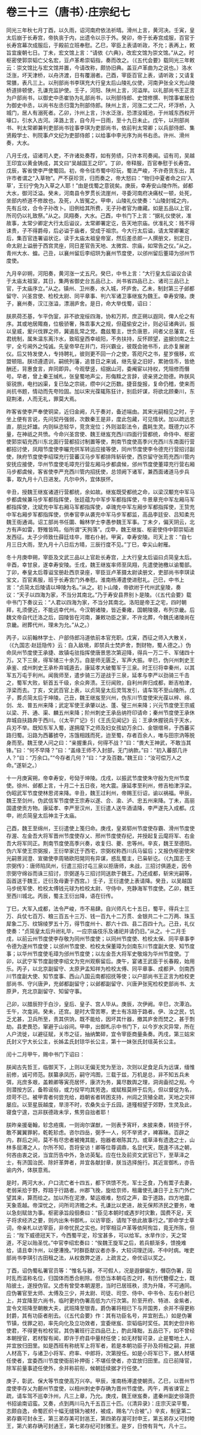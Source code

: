 # 卷三十三（唐书）·庄宗纪七

同光三年秋七月丁酉，以久雨，诏河南府依法祈晴。滑州上言，黄河决。壬寅，皇太后崩于长寿宫，帝执丧于内，出遗令以示于外。癸卯，帝于长寿宫成服，百官于长寿宫幕次成服后，于殿前立班奉慰。乙巳，宰臣上表请听政，不允；表再上，敕旨宜废朝七日。丁未，宏文馆上言：“请依《六典》，改宏文馆为崇文馆。”从之。时枢密使郭崇韬亡父名宏，豆卢革希崇韬指，奏而改之。（《五代会要》载同光三年敕云：崇文馆比与宏文馆并置，今请改称，颇协旧典。盖豆卢革曲为之说也。）洛水泛涨，坏天津桥，以舟济渡，日有覆溺者。己酉，宰臣百官上表，请听政；又请复常膳，表凡三上。以刑部尚书李琪充大行皇太后山陵礼仪使，河南尹张全义充山陵桥道排顿使，孔谦充监护使。壬子，河阳、陕州上言，河溢岸。以礼部尚书王正言为户部尚书，以御史中丞崔协为礼部尚书，以刑部侍郎、史馆修撰、判馆事崔居俭为御史中丞，以尚书左丞归霭为刑部侍郎。陕州上言，河涨二丈二尺，坏浮桥，入城门，居人有溺死者。乙卯，汴州上言，汴水泛涨，恐漂没城池，于州城东西权开壕口，引水入古河。泽潞上言，自今月一日雨，至十九日未止。戊午，以刑部尚书、判太常卿兼判吏部尚书铨事李琪为吏部尚书，依前判太常卿；以兵部侍郎、集贤殿学士、判院事卢文纪为吏部侍郎；以给事中李光序为尚书右丞。许州、滑州奏，大水。

八月壬戌，诏诸司人吏，不许诸处奏荐，如有劳绩，只许本司奏闻。诏有司，吴越王印宜以黄金铸成，其文曰“吴越国王之印”。丁卯，帝释服，百官奉慰于长寿宫。戊辰，客省使李严使蜀回。初，帝令往市蜀中珍玩，蜀法严峻，不许奇货东出，其许市者谓之“入草物”。严不获珍货，归而奏之，帝大怒曰：“物归中夏者命之曰‘入草’，王衍宁免为入草之人耶！”由是伐蜀之意锐矣。庚辰，幸寿安山陵作所。邺都大水，御河泛溢。癸未，河南县令罗贯长流崖州，寻委河南府决痛杖一顿，处死，坐部内桥道不修故也。及死，人皆冤之。甲申，山陵礼仪使奏：“山陵封城之内，先有丘坟，合令子孙改卜。旧例给其所费，无子孙者官为瘗藏。如是五品以上官，所司仍以礼致祭。”从之。凤翔奏，大水。己酉，中书门下上言：“据礼仪使状，准故事，太常少卿定大行太后谥议，太常卿署定讫，告天地宗庙。伏准礼文：贱不得诔贵，子不得爵母，后必谥于庙者，受成于祖宗。今大行太后谥，请太常卿署定后，集百官连署谥状讫，读于太庙太祖皇帝室，然后差丞郎一人撰册文，别定日，命太尉上谥册于西宫灵座，同日差官告天地、太微宫、宗庙，如常告之仪。”从之。青州大水、蝗。己丑，以襄州留后李绍珙为襄州节度使，以邠州留后董璋为邠州节度使。

九月辛卯朔，河阳奏，黄河涨一丈五尺。癸巳，中书上言：“大行皇太后谥议合读于太庙太祖室，其日，集两省御史台五品已上、尚书省四品已上、诸司三品已上官，于太庙序立。”从之。镇州、卫州奏，水入城，坏庐舍。乙未，制封第三子邺都留守、兴圣宫使、检校太尉、同平章事、判六军诸卫事继岌为魏王。幸寿安陵。庚子，襄州奏，汉江涨溢，漂溺庐舍。是日，命大举伐蜀，诏曰：

朕夙荷丕基，乍平伪室，非不欲宠绥四海，协和万邦，庶正朔以遐同，俾人伦之有序。其或地居陬裔，位极骄奢，殊乖事大之规，但蕴偷安之计，则必征诸典训，振以皇威，爰兴伐罪之师，冀遏乱常之党。蠢兹蜀主，世负唐恩，间者父总藩宣，任君统制，属朱温东离汴水，致昭皇西幸岐阳，不务扶持，反怀顾望，盗据剑南之土宇，全亏阃外之忳诚。先皇帝早在并门，将兴霸业，彼既会驰书币，此亦复展谢仪。后又特发使人，专持聘礼，彼则更不回一介之使，答咫尺之书，星岁俄移，欢盟顿阻。朕顷遵遗训，嗣统列藩，追昔日之来诚，继先皇之旧好，累驰信币，皆绝酬还，背惠食言，弃同即异。今观孽竖，绍据山河，委阉宦以持权，凭阻修而僭号。早者，曾上秦王缄札，张皇蜀地声尘，形侮黩之言辞，谤亲贤之勋德。昨朕风驱锐旅，电扫凶渠，复已坠之宗祧，缵中兴之历数。捷音旋报，复命仍稽，使来而尚抗书题，情动而先夸险固。加以宋光葆辄陈狂计，别启奸谋，将欲北顾秦川，东窥荆渚，人而无礼，罪莫大焉。

昨客省使李严奉使铜梁，近归金阙，凡于奏对，备述端由。其宋光嗣相见之时，于坐上便有言说，先问契丹强弱，次数秦王是非，度此包藏，可见情状。加以疏远忠直，朋比奸雄。内则纵恣轻华，竞贪宠位；外则滋彰法令，蠹耗生灵。既德力以不量，在神祇之共愤。今命兴圣宫使、魏王继岌充西川四面行营都统，命侍中、枢密使郭崇韬充西川东北面行营都招讨制置等使，荆南节度使高季兴充西川东南面行营都招讨使，凤翔节度使李曮充供军转运应接等使，同州节度使李令德充行营招讨副使，陕府节度使李绍琛充行营蕃汉马步军都排阵斩斫使，西京留守张筠充西川管内安抚应接使，华州节度使毛璋充行营左厢马步都虞候，邠州节度使董璋充行营右厢马步都虞候，客省使李严充西川管内招抚使，总领阙下诸军，兼西面诸道马步兵事，取九月十八日进发。凡尔中外，宜体朕怀。

辛丑，授魏王继岌诸道行营都统，余如故。继岌既受都统之命，以梁汉颙充中军马步都虞候兼马步军都指挥使，张廷蕴为中军步军都指挥使，牛景章充中军左厢马军都指挥使，沈斌充中军右厢马军都指挥使，卓瑰充中军左厢步军都指挥使，王贽充中军右厢步军都指挥使，供奉官李从袭充中军马步军都监，高品李廷安、吕知柔充魏王衙通谒。诏工部尚书任圜、翰林学士李愚参魏王军事。丁未夕，偏天阴云，北方有声如雷，野雉皆鸣，俗所谓“天狗落”。戊申，魏王继岌、枢密使侍中郭崇韬进发西征。太子少师致仕薛廷珪卒，赠右仆射。甲寅，幸寿安陵。司天上言：“自七月三日大雨，至九月十八日后方晴，三辰行度不见。”丁巳，幸尖山射雁。

冬十月庚申朔，宰臣及文武三品以上官赴长寿宫，上大行皇太后谥曰贞简皇太后。辛酉，幸甘泉，遂幸寿安陵。壬戌，魏王继岌率师至凤翔，先遣使驰檄以谕蜀部。丁卯，奉皇太后尊谥宝册赴西京录座，宰臣豆卢革摄太尉读册文，吏部尚书李琪读宝文，百官素服，班于长寿宫门外奉慰。淮南杨溥遣使进慰礼。己巳，中书上言：“贞简太后陵请以坤陵为名。”从之。初卜山陵，帝欲祔于代州武皇陵，奏议：“天子以四海为家，不当分其南北。”乃于寿安县界别卜是陵。（《五代会要》载中书门下奏议云：“人君以四海为家，不当分其南北。洛阳是帝王之宅，四时朝拜，礼须便近，不能远幸代州。今汉朝诸陵，皆近秦雍，国朝陵寝，布列京畿。后魏文帝自代迁洛之后，园陵皆在河南，兼敕功臣之家，不许北葬，今魏氏诸陵尚在京畿。祔葬代州，理未为允。”从之。）

丙子，以前翰林学士、户部侍郎冯道依前本官充职。戊寅，西征之师入大散关，（《九国志·赵廷隐传》云：自入敌境，即禁兵士焚庐舍，剽财物，蜀人德之。）伪命凤州节度使王承捷、故镇屯驻指挥使唐景思次第迎降，得兵一万二千、军储四十万。又下三泉，得军储三十余万。自是师无匮乏，军声大振。辛巳，伪兴州刺史王承鉴、成州刺史王承朴弃城遁去，康延孝大破蜀军于三泉。时王衍将幸秦州，以其军五万屯于利州。闻我师至，遣步骑三万逆战于三泉，延孝与李严以劲骑三千击之，蜀军大败，斩首五千级，余众奔溃。王衍闻败，自利州奔归成都，断吉柏津，浮梁而去。丁亥，文武百官上表，以贞简皇太后灵驾发引，请车驾不至山陵所。戊子，葬贞简太后于坤陵。己丑，魏王继岌至兴州，伪东川节度使宋光葆以梓、绵、剑、龙、普五州来降；武定军使王承肇以达、蓬、璧三州来降；兴元节度使王宗威以梁、开、通、渠、麟五州来降；阶州刺史王承岳纳符印请命；秦州节度使王承休弃城自扶路奔于西川。（《太平广记》引《王氏见闻记》云：王承休握锐兵于天水，兵刃不举。既知东军入蜀，遂拥麾下之师及妇女孩幼万余口、金银缯帛，于西蕃买路归蜀。沿路为西蕃掳夺，冻饿相践而死，迨至蜀，存者百余人，唯与田宗汭等脱身而至。魏王使人问之曰：“亲握重兵，何得不战？”曰：“畏大王神武，不敢当其锋。”曰：“何不早降？”曰：“盖缘王师不入封部，无门纳款。”曰：“初入蕃部几许人？”曰：“万余口。”“今存者几何？”曰：“才及百数。”魏王曰：“汝可偿万人之命。”遂斩之。）

十一月庚寅朔，帝幸寿安，号恸于坤陵。戊戌，以振武节度使朱守殷为兖州节度使。徐州、邺都上言，十月二十五日夜，地大震。康延孝至利州，修吉柏津浮梁。伪昭武军节度使林思谔来降。辛丑，魏王过利州，帝赐王衍诏，谕以祸福。甲辰，魏王至剑州，伪武信军节度使王宗寿以遂、合、渝、泸、忠五州来降。丁未，高丽国遣使贡方物。康延孝、李严至汉州，王衍遣人送牛酒请降，李严遂先入成都。戊申，祔贞简皇太后神主于太庙。

己酉，魏王至绵州，王衍遣使上笺归命。庚戌，皇弟郓州节度使存霸、滑州节度使存渥、左金吾大将军晋州节度使存乂、邢州节度使存纪，并授起复云麾将军、右金吾大将军同正。荆南节度使高季兴奏，收复归、夔、忠等州。辛亥，魏王至德阳。伪六军使王宗弼报，王衍举家迁于西宅，宗弼权称西川兵马留后；又报伪枢密使宋光嗣景润澄、宣徽使李周辂欧阳晃同有异谋，惑乱蜀主，已枭斩讫。（《九国志·王宗弼传》：唐师陷凤州，衍遣三招讨屯三泉以拒唐师，未战，三招讨俱遁走，因令宗弼守绵谷而诛三招讨，宗弼遂与三招讨同送款于魏王。乃还成都，斩宋光嗣等，函首送于魏王，迁衍及母妻于西宫。）壬子，王衍遣使上表请降。癸丑，以吴越国马步统军使、检校太傅钱元球为检校太尉、守侍中，充静海军节度使。乙卯，魏王至西川城北。丙辰，蜀主王衍出降，语在衍传。

丁巳，大军入成都，法令严峻，市不易肆。自兴师凡七十五日，蜀平，得兵士三万、兵仗七百万、粮三百五十三万、钱一百九十二万贯、金银共二十二万两、珠玉犀象二万、纹锦绫罗五十万，得节度州十、郡六十四、县二百四十九。己丑，礼仪使奏：“贞简皇太后升祔礼毕，一应宗庙伎乐及诸祀并请仍旧。”从之。十二月壬戌，以前云州节度使李存敬为同州节度使；以同州节度使、检校太保、同平章事李令德为遂州节度使；以邠州节度使、检校太保董璋为剑南东川节度副大使、知节度事；以华州节度使毛璋为邠州节度使；以左金吾大将军史敬熔为华州节度使。丁卯，以武宁军节度副使李绍文为兖州观察留后。庚午，宴诸王武臣于长春殿，始用乐。丙子，以北京副留守、太原尹孟知祥为检校太傅、同平章事、成都尹、剑南西川节度副大使、知节度事、西山八国云南都招抚等使；以户部尚书王正言为检校吏部尚书、守兴唐尹，充邺都副留守；以邺都副留守、兴唐尹张宪检校吏部尚书、太原尹，充北京副留守、知留守事。

己卯，以腊辰狩于白沙，皇后、皇子、宫人毕从。庚辰，次伊阙。辛巳，次潭泊。壬午，次龛涧。癸未，还宫。是时大雪苦寒，吏士有冻踣于路者。伊、汝之民，饥乏尤甚，卫兵所至，责其供饷，既不能给，因坏其什器，撤其庐舍而焚之，甚于剽劫。县吏畏恐，窜避于山谷间。甲申，出御札示中书门下，以今岁水灾异常，所在人户流徙，以避征赋，关市之征，抽纳繁碎，宜令宰臣商量条奏。丙戌，第三姑宋氏封义宁大长公主，长姊孟氏封琼华长公主，第十一妹张氏封瑶英长公主。

闰十二月甲午，赐中书门下诏曰：

朕闻古先哲王，临御天下，上则以无偏无党为至治，次则以足食足兵为远谋，缅惟前修，诚可师范。朕纂承凤历，嗣守鸿图，三载于兹，万机是总，非不知五兵未弭，兆庶多艰，盖赖卿等寅亮居怀，康济为务，冀尽数舆之理，洞询盍彻之规。今则潜按方区，备聆谣俗，或力役罕均其劳逸，或赋租莫辨于后先，但以督促为名，烦苛不已。被甲胄者何尝充给，趋朝省者转困支持，州闾之货殖全疏，天地之灾祥屡应。以至星辰越度，旱涝不时，农桑失业于丘园，道殣相望于郊野，生灵及此，寝食宁遑，岂非朕德政未孚，焦劳自拙者耶！

朕昨亲援毫翰，轸念疮痍，一则询尔谋猷，一则表予宵旰，未披来奏，转挠于怀，敢不翼翼罪躬，乾乾轸虑。咨尔四岳，弼予一人，何不举贤才，裨寡昧。百辟之内，群后之间，莫不有尽忠者被掩其能，抱器者艰陈其力。或草泽有遗逸之士，山林多屈滞之人，尔所不知，吾将安访！卿等位尊调鼎，名显代天，既逢不讳之朝，何吝由衷之说，当宜历告中外，急访英髦。应在仕及前资文武官已下，至草泽之士，有济国治民、除奸革弊者，并宜各献封章，朕当选择施行。其近宣御札，亦告谕内外，体朕意焉。

是时，两河大水，户口流亡者十四五，都下供馈不充，军士乏食，乃有鬻子去妻，老弱采拾于野，殍踣于行路者。州郡飞挽，旋给京师，租庸使孔谦日于上东门外伫望其来，算而给之。加以所在泥潦，辇运艰难，愁叹之声，盈于道路，四方地震，天象乖越。帝深忧之，问所司济赡之术。孔谦比以吏进，故无保邦济民之要务，唯以急刻赋敛为事。枢密承旨段徊奏曰：“臣见本朝时或遇岁时灾歉，国费不足，天子将求经济之要，则内出朱书御札，以访宰臣，请陛下依此故事行之。”即命学士草词，帝亲札以访宰臣，非帝忧民之实也。时宰相豆卢革等依阿徇旨，竟无所陈，但云：“陛下威德冠天下，今西蜀平定，珍宝甚多，可以给军。水旱作沴，天之常道，不足以贻圣忧。”中官李绍宏奏曰：“俟魏王旋军之后，若兵额渐多，馈挽难给，请且幸汴州，以便漕挽。”时群臣献议者亦多，大较词理迂阔，不中时病。唯吏部尚书李琪引古田租之法，从权救弊之道，上疏言之，帝优诏以奖之。

丁酉，诏伪蜀私署官员等：“惟名与器，不可假人，况是遐僻偏方，僭窃伪署，因时乱而滥称名位，归国体而悉合削除。但恐当本朝屯否之时，有历代簪缨之士，既陷彼土，遂授伪官。又虑有曾受本朝渥恩，当时已居班秩，须为升降，不可通同。应伪署官至太师、太傅及三少，并太尉、司徒、司空、侍中、中书令、左右仆射已上，并宜降至六尚书，临时更约伪署高低为六行次第。阶至开府、特进、金紫者，宜令文班降至朝散大夫，武班降至银青。爵伪署将相已下与开国男，余并不得更称封爵，其有功臣者削去。（《五代会要》作：其有功臣名号，并宜削去。）如是伪署节镇，伐罪之初，率先向化及立功效者，宜委继岌、崇韬临时奖任。其刺史但许称使君，不得更有检校官。其伪署班行正四品已上，酌此降黜，五品已下，如不曾经本朝授官，若材智有闻，即许于府县中量材任使；如无材智可录，止是蜀地土人，并宜放归田里。如是西班有称统军上将军者，若是本朝功臣子孙及将相之嗣，并据人材高下，与诸卫小将军、府率、中郎将，次第授任。如是小将军已下，据人材堪任使者，宜委西川节度使衙前补押衙；不堪任使者，亦宜放归田里。应已前降官，除军前量事迹任使外，余并称前衔，候朝廷续据才行任使。”

庚子，彰武、保大等节度使高万兴卒。甲辰，淮南杨溥遣使朝贡。乙巳，以晋州节度使李存乂为鄜州节度使，以相州刺史李存确为晋州节度使。丙午，两省谏官上疏，请车驾不巡幸汴州，凡三上章，乃允。庚戌，魏王继岌奏，遣秦州副史徐蔼赍书招谕南诏蛮。又奏，点到两川马九千五百三十匹。（《清异录》：庄宗灭梁平蜀，志颇自逸，命蜀匠织十幅无缝锦为被材，被成，赐名“六合被”。）辛亥，制皇第二弟存霸可封永王，第三弟存美可封邕王，第四弟存渥可封申王，第五弟存乂可封睦王，第六弟存确可封通王，第七弟存纪可封雅王。是岁，日傍有背气，凡十三。

